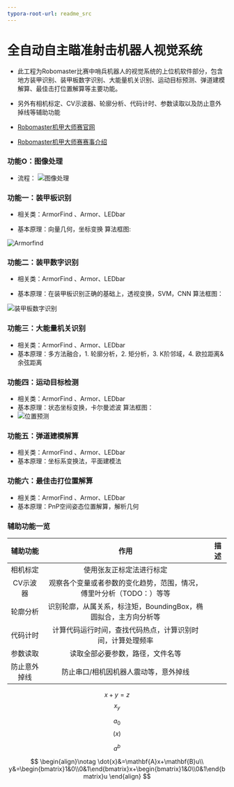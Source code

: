 ```yaml
---
typora-root-url: readme_src
---
```


# 全自动自主瞄准射击机器人视觉系统

- 此工程为Robomaster比赛中哨兵机器人的视觉系统的上位机软件部分，包含地方装甲识别、装甲板数字识别、大能量机关识别、运动目标预测、弹道建模解算、最佳击打位置解算等主要功能。
- 另外有相机标定、CV示波器、轮廓分析、代码计时、参数读取以及防止意外掉线等辅助功能
- [Robomaster机甲大师赛官网](https://www.robomaster.com/zh-CN	"机甲大师官方网站")

- [Robomaster机甲大师赛赛事介绍](https://www.robomaster.com/zh-CN/robo/overview/ "赛事介绍")
### 功能O：图像处理
- 流程：
![图像处理](/图像处理.png)
### 功能一：装甲板识别

- 相关类：ArmorFind 、Armor、LEDbar 

- 基本原理：向量几何，坐标变换
  算法框图: 
  

![Armorfind](/Armorfind.png)

### 功能二：装甲数字识别
- 相关类：ArmorFind 、Armor、LEDbar 

- 基本原理：在装甲板识别正确的基础上，透视变换，SVM，CNN
  算法框图：

![装甲板数字识别](/装甲板数字识别.png)


### 功能三：大能量机关识别
- 相关类：ArmorFind 、Armor、LEDbar 
- 基本原理：多方法融合，1. 轮廓分析，2. 矩分析，3. K阶邻域，4. 欧拉距离&余弦距离

### 功能四：运动目标检测
- 相关类：ArmorFind 、Armor、LEDbar 
- 基本原理：状态坐标变换，卡尔曼滤波
算法框图：
- ![位置预测](/位置预测.png)

### 功能五：弹道建模解算
- 相关类：ArmorFind 、Armor、LEDbar 
- 基本原理：坐标系变换法，平面建模法

### 功能六：最佳击打位置解算
- 相关类：ArmorFind 、Armor、LEDbar 
- 基本原理：PnP空间姿态位置解算，解析几何

### 辅助功能一览

辅助功能|作用|描述
:-:|:--:|:--:
相机标定|使用张友正标定法进行标定|
CV示波器|观察各个变量或者参数的变化趋势，范围，情况，傅里叶分析（TODO：）等等|
轮廓分析|识别轮廓，从属关系，标注矩，BoundingBox，椭圆拟合，主方向分析等|
代码计时|计算代码运行时间，查找代码热点，计算识别时间，计算处理频率|
参数读取|读取全部必要参数，路径，文件名等|
防止意外掉线|防止串口/相机因机器人震动等，意外掉线|


$$
  x+y=z
$$
$$
x_y
$$

$$
  a_0
$$
$$
  \big( x \big)
$$

$$
  a^b
$$

$$
\begin{align}\notag 
\dot{x}&=\mathbf{A}x+\mathbf{B}u\\
y&=\begin{bmatrix}1&0\\0&1\end{bmatrix}x+\begin{bmatrix}1&0\\0&1\end{bmatrix}u
\end{align}
$$
